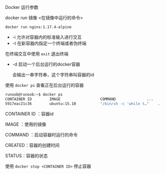 Docker 运行参数

docker run 镜像 <在镜像中运行的命令>

```bash
docker run nginx:1.17.4-alpine
```

- -i 允许对容器内的标准输入进行交互
- -t 在新容器内指定一个终端或者伪终端

在终端交互中使用 `exit` 退出终端

- -d 启动一个后台运行的docker容器

  会输出一串字符串，这个字符串叫容器的id

使用 `docker ps` 查看正在后台运行的容器

```bash
runoob@runoob:~$ docker ps
CONTAINER ID        IMAGE                  COMMAND              ...  
5917eac21c36        ubuntu:15.10           "/bin/sh -c 'while t…"    ...
```

CONTAINER ID  ：容器id

IMAGE ：使用的镜像

COMMAND ：启动容器时运行的命令

CREATED：容器的创建时间

STATUS：容器的状态



使用 `docker stop <CONTAINER ID>` 停止容器


